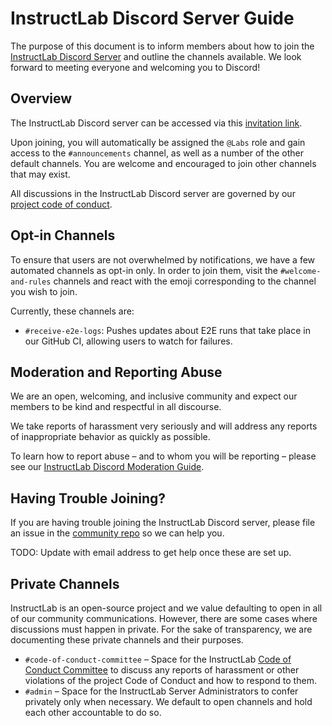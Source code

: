# InstructLab Discord Server Guide

The purpose of this document is to inform members about how to join the
[InstructLab Discord Server](https://instructlab.ai/discord) and outline the channels available. We look forward
to meeting everyone and welcoming you to Discord!

## Overview

The InstructLab Discord server can be accessed via this [invitation link](https://instructlab.ai/discord).

Upon joining, you will automatically be assigned the `@Labs` role and gain access to the `#announcements` channel, as
well as a number of the other default channels. You are welcome and encouraged to join other channels that may exist.

All discussions in the InstructLab Discord server are governed by our
[project code of conduct](https://github.com/instructlab/community/blob/main/CODE_OF_CONDUCT.md).

## Opt-in Channels

To ensure that users are not overwhelmed by notifications, we have a few automated channels as opt-in only. In order to
join them, visit the `#welcome-and-rules` channels and react with the emoji corresponding to the channel you wish to
join.

Currently, these channels are:

- `#receive-e2e-logs`: Pushes updates about E2E runs that take place in our GitHub CI, allowing users to watch for failures.

## Moderation and Reporting Abuse

We are an open, welcoming, and inclusive community and expect our members to be kind and respectful in all discourse.

We take reports of harassment very seriously and will address any reports of inappropriate behavior as quickly as possible.

To learn how to report abuse – and to whom you will be reporting – please see our [InstructLab Discord Moderation Guide](https://github.com/instructlab/community/blob/main/InstructLabDiscordModerationGuide.md).

## Having Trouble Joining?

If you are having trouble joining the InstructLab Discord server, please file an issue in the
[community repo](https://github.com/instructlab/community/issues) so we can help you.

TODO: Update with email address to get help once these are set up.

## Private Channels

InstructLab is an open-source project and we value defaulting to open in all of our community communications.
However, there are some cases where discussions must happen in private. For the sake of transparency, we are documenting
these private channels and their purposes.

- `#code-of-conduct-committee` – Space for the InstructLab
[Code of Conduct Committee](https://github.com/instructlab/community/blob/main/CODE_OF_CONDUCT_COMMITTEE.md) to discuss
any reports of harassment or other violations of the project Code of Conduct and how to respond to them.
- `#admin` – Space for the InstructLab Server Administrators to confer privately only when
necessary. We default to open channels and hold each other accountable to do so.
